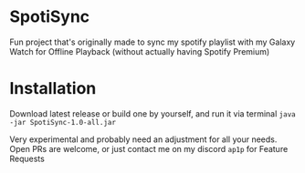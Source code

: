 # SpotiSync
Fun project that's originally made to sync my spotify playlist with my Galaxy Watch for Offline Playback (without actually having Spotify Premium)

# Installation
Download latest release or build one by yourself, and run it via terminal `java -jar SpotiSync-1.0-all.jar`

Very experimental and probably need an adjustment for all your needs. Open PRs are welcome, or just contact me on my discord `ap1p` for Feature Requests 
